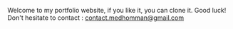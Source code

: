 Welcome to my portfolio website, if you like it, you can clone it. Good luck!
Don't hesitate to contact : contact.medhomman@gmail.com
